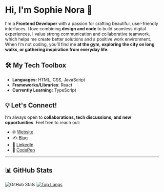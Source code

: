 # Hi, I'm Sophie Nora 👋

I'm a **Frontend Developer** with a passion for crafting beautiful, user-friendly interfaces. I love combining **design and code** to build seamless digital experiences.
I value strong communication and collaborative teamwork, which helps me create better solutions and a positive work environment.
When I’m not coding, you’ll find me **at the gym, exploring the city on long walks, or gathering inspiration from everyday life**.

## 🛠 My Tech Toolbox  
- **Languages:** HTML, CSS, JavaScript  
- **Frameworks/Libraries:** React  
- **Currently Learning:** TypeScript  

## 💡 Let's Connect!  
I’m always open to **collaborations, tech discussions, and new opportunities**. Feel free to reach out:  

- 🌐 [Website](https://sophienora.codes)  
- ✍️ [Blog](https://noracodes.hashnode.dev)  
- 💼 [LinkedIn](https://www.linkedin.com/feed/)  
- 🎨 [CodePen](https://codepen.io/zofienora)

---

## 📊 GitHub Stats
![GitHub Stats](https://github-readme-stats.vercel.app/api?username=zofienora&show_icons=true&theme=radical)
[![Top Langs](https://github-readme-stats.vercel.app/api/top-langs/?username=zofienora&layout=compact&theme=radical)](https://github.com/anuraghazra/github-readme-stats)

